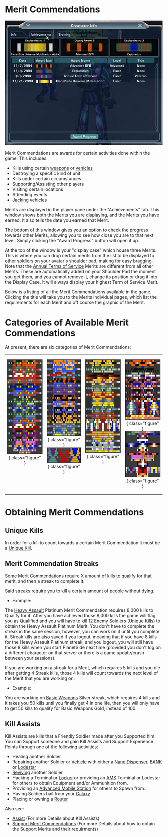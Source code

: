 # Merit Commendations

![](../images/Achievements_pane.jpg "Achievements_pane.jpg")

Merit Commendations are awards for certain activities done within the game. This
includes:

- Kills using certain [weapons](../weapons/Weapon.md) or
  [vehicles](../vehicles/index.md)
- Destroying a specific kind of unit
- Kills under certain circumstances
- Supporting/Assisting other players
- Visiting certain locations
- Attending events
- [Jacking](../terminology/Jack.md) vehicles

Merits are displayed in the player pane under the "Achievements" tab. This
window shows both the Merits you are displaying, and the Merits you have earned.
It also tells the date you earned that Merit.

The bottom of this window gives you an option to check the progress towards
other Merits, allowing you to see how close you are to that next level. Simply
clicking the "Award Progress" button will open it up.

At the top of the window is your "display case" which house three Merits. This
is where you can drop certain merits from the list to be displayed to other
soldiers on your avatar's shoulder pad, making for easy bragging. Note that the
[Annual Terms of Service](Term_of_Service.md) Merits are different from all
other Merits. These are automatically added on your Shoulder Pad the moment you
get them, and you cannot remove it, change its position or drag it into the
Display Case. It will always display your highest Term of Service Merit.

Below is a listing of all the Merit Commendations available in the game.
Clicking the title will take you to the Merits individual pages, which list the
requirements for each Merit and off course the graphic of the Merit.

# Categories of Available Merit Commendations

At present, there are six categories of Merit Commendations:

<table border="0">
<tr>
<td width="190" align="center" valign="top">

<b></b> ![](../images/SupportMeritThumb.png){ class="figure" }

</td>
<td width="170" align="center" valign="top">

<b></b> ![](../images/VehMeritThumb.png){ class="figure" } <b></b>
![](../images/DefenseMeritThumb.png){ class="figure" }

</td>
<td width="190" align="center" valign="top">

<b></b> ![](../images/WeaponryMeritThumb2.png){ class="figure" }

</td>
<td width="190" align="center" valign="top">

<b></b> ![](../images/ActivityMeritThumbnail_copy.png){ class="figure" } <b></b>
![](../images/Exclusive_Merit_Commendation.png){ class="figure" }

</td>
</tr>
</table>

# Obtaining Merit Commendations

## Unique Kills

In order for a kill to count towards a certain Merit Commendation it must be a
[Unique Kill](../terminology/Unique_kill.md).

## Merit Commendation Streaks

Some Merit Commendations require X amount of kills to qualify for that merit,
and then a streak to complete it.

Said streaks require you to kill a certain amount of people without dying.

- Example:

The [Heavy Assault](Heavy_Weapons.md) Platinum Merit Commendation
requires 8,000 kills to Qualify for it. After you have achieved those 8,000
kills the game will flag you as Qualified and you will have to kill 12 Enemy
Soldiers ([Unique Kills](../terminology/Unique_kill.md)) to obtain the Heavy
Assault Platinum Merit. You don't have to complete the streak in the same
session, however, you can work on it until you complete it. Streak kills are
also saved if you logout, meaning that if you have 8 kills for the Heavy Assault
Platinum streak, and you logout, you will still have those 8 kills when you
start PlanetSide next time (provided you don't log on a different character on
that server or there is a game update/crash between your sessions).

If you are working on a streak for a Merit, which requires 5 kills and you die
after getting 4 Streak kills, those 4 kills will count towards the next level of
the Merit that you are working on.

- Example:

You are working on [Basic Weapons](<Basic_Weapons_(Merit).md>) Silver streak,
which requires 4 kills and it takes you 50 kills until you finally get 4 in one
life, then you will only have to get 50 kills to qualify for Basic Weapons Gold,
instead of 100.

## Kill Assists

Kill Assists are kills that a Friendly Soldier made after you Supported him. You
can Support someone and gain Kill Assists and Support Experience Points through
one of the following activities:

- Healing another Soldier
- Repairing another Soldier or [Vehicle](../vehicles/index.md) with either a
  [Nano Dispenser](../weapons/Nano_Dispenser.md),
  [BANK](../weapons/Body_Armor_Nano_Kit.md) or
  [Lodestar](../vehicles/Lodestar.md)
- [Reviving](../terminology/Revive.md) another Soldier
- Hacking a Terminal or [Locker](../items/Lockers.md) or providing an
  [AMS](../vehicles/Advanced_Mobile_Station.md) Terminal or Lodestar for others
  to obtain Equipment and/or Ammunition from.
- Providing an [Advanced Mobile Station](../vehicles/Advanced_Mobile_Station.md)
  for others to Spawn from.
- Having Soldiers bail from your [Galaxy](../vehicles/Galaxy.md)
- Placing or owning a [Router](../vehicles/Router.md)

Also see:

- [Assist](../terminology/Assist.md) (For more Details about Kill Assists)
- [Support Merit Commendations](Support_Merit_Commendations.md) (For more
  Details about how to obtain the Support Merits and their requirments)
